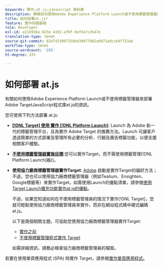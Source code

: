 ```yaml
---
keywords: 實作;at.js;javascript 資料庫
description: 瞭解如何使用Adobe Experience Platform Launch或不使用標籤管理器來部署Adobe [!DNL Target] at.js JavaScript程式庫。
title: 如何部署at.js?
feature: 實作伺服器端
role: Developer
exl-id: a11b916a-923e-43d2-af0f-8efde7cd547e
translation-type: tm+mt
source-git-commit: 824743300725bbd39077882a0971a9ccb4f753ab
workflow-type: tm+mt
source-wordcount: '255'
ht-degree: 32%

---
```


# 如何部署 at.js

有關如何使用Adobe Experience Platform Launch或不使用標籤管理器來部署Adobe TargetJavaScript程式庫at.js的資訊。

您可使用下列方法部署 at.js:

* **[ [!DNL Target] 使用 實作 [!DNL Platform Launch]](/help/c-implementing-target/c-implementing-target-for-client-side-web/how-to-deployatjs/cmp-implementing-target-using-adobe-launch.md)**: Launch 為 Adobe 新一代的標籤管理平台，且為實作 Adobe Target 的推薦方法。Launch 可讓客戶透過簡單的方式部署及管理所有必要的分析、行銷及廣告標籤功能，以便支援相關客戶體驗。
* **[不使用標籤管理器實施目標](/help/c-implementing-target/c-implementing-target-for-client-side-web/how-to-deployatjs/implementing-target-without-a-tag-manager.md)**:您可以實作Target，而不需使用標籤管理[!DNL Platform Launch]器()。
* **使用協力廠商標籤管理器實作Target**: [Adobe](/help/c-implementing-target/c-implementing-target-for-client-side-web/how-to-deployatjs/cmp-implementing-target-using-adobe-launch.md) 啟動是實作Target的偏好方法；不過，您也可以使用協力廠商標籤管理器（例如Tealium、Ensighten、Google標籤等）來實作Target。如需使用Launch的優點清單，請參閱[使用Target Launch擴充功能實作at.js的優點](/help/c-implementing-target/c-implementing-target-for-client-side-web/how-to-deployatjs/cmp-implementing-target-using-adobe-launch.md#section_48B3F938B6F8491DAF798E0DB54EF304)。

   不過，如果您知道如何在不使用標籤管理員的情況下實作[!DNL Target]，您就可輕鬆使用協力廠商標籤管理員來實作，而非在網站程式碼中硬式編碼at.js。

   以下是兩個相關主題，可協助您使用協力廠商標籤管理器實作Target:

   * [實作之前](/help/c-implementing-target/c-considerations-before-you-implement-target/considerations-before-you-implement-target.md)
   * [不使用標籤管理程式實作 Target](/help/c-implementing-target/c-implementing-target-for-client-side-web/how-to-deployatjs/implementing-target-without-a-tag-manager.md)

   如需詳細資訊，請務必檢查協力廠商標籤管理員的檔案。

若要在使用單頁應用程式 (SPA) 時實作 Target，請參閱[實作單頁應用程式](/help/c-implementing-target/c-implementing-target-for-client-side-web/how-to-deployatjs/target-atjs-single-page-application.md)。
